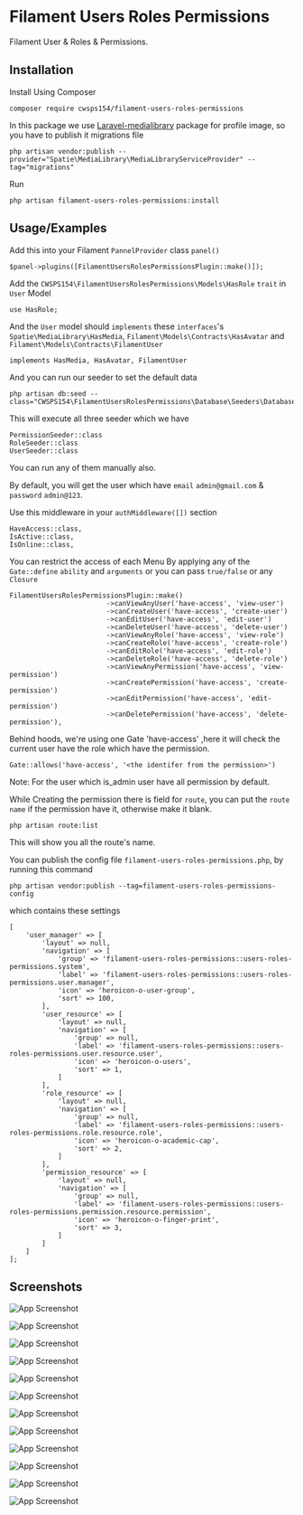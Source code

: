 
# Filament Users Roles Permissions

Filament User & Roles & Permissions.
## Installation

Install Using Composer

```
composer require cwsps154/filament-users-roles-permissions

```
In this package we use [Laravel-medialibrary](https://spatie.be/docs/laravel-medialibrary/v10/introduction) package for profile image, so you have to publish it migrations file
```
php artisan vendor:publish --provider="Spatie\MediaLibrary\MediaLibraryServiceProvider" --tag="migrations"
```
Run

```
php artisan filament-users-roles-permissions:install
```

## Usage/Examples

Add this into your Filament `PannelProvider` class `panel()`
```
$panel->plugins([FilamentUsersRolesPermissionsPlugin::make()]);
```
Add the `CWSPS154\FilamentUsersRolesPermissions\Models\HasRole` `trait` in `User` Model
```
use HasRole;
```

And the `User` model should `implements` these `interfaces`'s `Spatie\MediaLibrary\HasMedia`, `Filament\Models\Contracts\HasAvatar` and `Filament\Models\Contracts\FilamentUser`

```
implements HasMedia, HasAvatar, FilamentUser
```
And you can run our seeder to set the default data

```
php artisan db:seed --class="CWSPS154\FilamentUsersRolesPermissions\Database\Seeders\DatabaseSeeder"
```

This will execute all three seeder which we have

```
PermissionSeeder::class
RoleSeeder::class
UserSeeder::class
```

You can run any of them manually also.

By default, you will get the user which have `email` `admin@gmail.com` & `password` `admin@123`.

Use this middleware in your `authMiddleware([])` section
```
HaveAccess::class,
IsActive::class,
IsOnline::class,
```
You can restrict the access of each Menu By applying any of the `Gate::define` `ability` and `arguments` or you can pass `true/false` or any `Closure`
```
FilamentUsersRolesPermissionsPlugin::make()
                        ->canViewAnyUser('have-access', 'view-user')
                        ->canCreateUser('have-access', 'create-user')
                        ->canEditUser('have-access', 'edit-user')
                        ->canDeleteUser('have-access', 'delete-user')
                        ->canViewAnyRole('have-access', 'view-role')
                        ->canCreateRole('have-access', 'create-role')
                        ->canEditRole('have-access', 'edit-role')
                        ->canDeleteRole('have-access', 'delete-role')
                        ->canViewAnyPermission('have-access', 'view-permission')
                        ->canCreatePermission('have-access', 'create-permission')
                        ->canEditPermission('have-access', 'edit-permission')
                        ->canDeletePermission('have-access', 'delete-permission'),
```
Behind hoods, we're using one Gate 'have-access' ,here it will check the current user have the role which have the permission.

```
Gate::allows('have-access', '<the identifer from the permission>')
```

Note: For the user which is_admin user have all permission by default. 

While Creating the permission there is field for `route`, you can put the `route name` if the permission have it, otherwise make it blank.

```
php artisan route:list
```
This will show you all the route's name.

You can publish the config file `filament-users-roles-permissions.php`, by running this command

```
php artisan vendor:publish --tag=filament-users-roles-permissions-config
```

which contains these settings

```
[
    'user_manager' => [
        'layout' => null,
        'navigation' => [
            'group' => 'filament-users-roles-permissions::users-roles-permissions.system',
            'label' => 'filament-users-roles-permissions::users-roles-permissions.user.manager',
            'icon' => 'heroicon-o-user-group',
            'sort' => 100,
        ],
        'user_resource' => [
            'layout' => null,
            'navigation' => [
                'group' => null,
                'label' => 'filament-users-roles-permissions::users-roles-permissions.user.resource.user',
                'icon' => 'heroicon-o-users',
                'sort' => 1,
            ]
        ],
        'role_resource' => [
            'layout' => null,
            'navigation' => [
                'group' => null,
                'label' => 'filament-users-roles-permissions::users-roles-permissions.role.resource.role',
                'icon' => 'heroicon-o-academic-cap',
                'sort' => 2,
            ]
        ],
        'permission_resource' => [
            'layout' => null,
            'navigation' => [
                'group' => null,
                'label' => 'filament-users-roles-permissions::users-roles-permissions.permission.resource.permission',
                'icon' => 'heroicon-o-finger-print',
                'sort' => 3,
            ]
        ]
    ]
];
```

## Screenshots

![App Screenshot](screenshorts/user-list.png)

![App Screenshot](screenshorts/user-create.png)

![App Screenshot](screenshorts/user-edit.png)

![App Screenshot](screenshorts/edit-profile.png)

![App Screenshot](screenshorts/role-list.png)

![App Screenshot](screenshorts/role-create.png)

![App Screenshot](screenshorts/role-edit.png)

![App Screenshot](screenshorts/permission-list.png)

![App Screenshot](screenshorts/permission-create.png)

![App Screenshot](screenshorts/permission-edit.png)

![App Screenshot](screenshorts/permission-edit.png)

![App Screenshot](screenshorts/permission-view.png)


